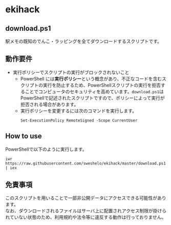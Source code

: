 # ekihack

## download.ps1
駅メモの既知のでんこ・ラッピングを全てダウンロードするスクリプトです。  

## 動作要件
- 実行ポリシーでスクリプトの実行がブロックされないこと
    - PowerShell には**実行ポリシー**という概念があり、不正なコードを含むスクリプトの実行を防止するため、PowerShellスクリプトの実行を拒否することでコンピュータのセキュリティを高めています。`download.ps1`はPowerShellで記述されたスクリプトですので、ポリシーによって実行が拒否される場合があります。
    - 実行ポリシーを変更するには次のコマンドを実行します。
        ```
        Set-ExecutionPolicy RemoteSigned -Scope CurrentUser
        ```

## How to use
PowerShellで以下のように実行します。
```
iwr https://raw.githubusercontent.com/sweshelo/ekihack/master/download.ps1 | iex
```

## 免責事項
このスクリプトを用いることで一部非公開データにアクセスできる可能性があります。  
なお、ダウンロードされるファイルはサーバ上に配置されアクセス制限が掛けられていない状態のため、利用規約や法令等に違反する動作は行っておりません。
